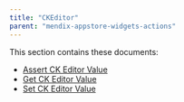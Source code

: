 ```yaml
---
title: "CKEditor"
parent: "mendix-appstore-widgets-actions"
---
```


This section contains these documents:

* [Assert CK Editor Value](rg1-assert-ckeditor-value)
* [Get CK Editor Value](get-ckeditor-value)
* [Set CK Editor Value](set-ckeditor-value)
